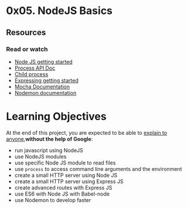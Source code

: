 # 0x05. NodeJS Basics
## Resources
### Read or watch
* [Node JS getting started](https://nodejs.org/en/docs/guides/getting-started-guide)
* [Process API Doc](https://node.readthedocs.io/en/latest/api/process/)
* [Child process](https://nodejs.org/api/child_process.html)
* [Expressing getting started](https://expressjs.com/en/starter/installing.html)
* [Mocha Documentation](https://mochajs.org/)
* [Nodemon documentation](https://github.com/remy/nodemon#nodemon)
# Learning Objectives
At the end of this project, you are expected to be able to [explain to anyone](https://fs.blog/feynman-learning-technique/),**without the help of Google**:

* run javascript using NodeJS
* use NodeJS modules
* use specific Node JS module to read files
* use `process` to access command line arguments and the environment
* create a small HTTP server using Node JS
* create a small HTTP server using Express JS
* create advanced routes with Express JS
* use ES6 with Node JS with Babel-node
* use Nodemon to develop faster
